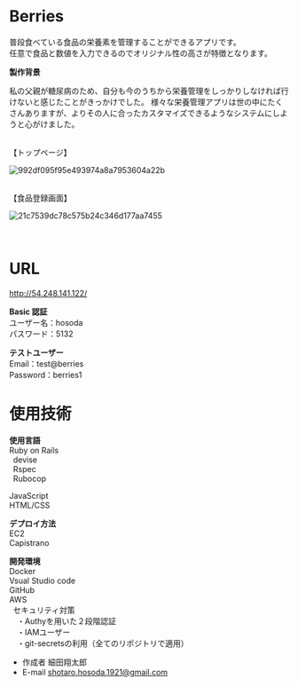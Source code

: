 # Berries

普段食べている食品の栄養素を管理することができるアプリです。<br>
任意で食品と数値を入力できるのでオリジナル性の高さが特徴となります。<br>

**製作背景**<br>

私の父親が糖尿病のため、自分も今のうちから栄養管理をしっかりしなければ行けないと感じたことがきっかけでした。
様々な栄養管理アプリは世の中にたくさんありますが、よりその人に合ったカスタマイズできるようなシステムにしようと心がけました。

<br>
【トップページ】<br>

![992df095f95e493974a8a7953604a22b](https://user-images.githubusercontent.com/70525516/98890358-23b05e00-24df-11eb-93c2-7b3fb076cd96.png)

<br>
【食品登録画面】<br>

![21c7539dc78c575b24c346d177aa7455](https://user-images.githubusercontent.com/70525516/98890610-b94bed80-24df-11eb-8fbc-eb4339ab2b15.png)


<br>

# URL

http://54.248.141.122/ <br>

**Basic 認証**<br>
ユーザー名：hosoda<br>
パスワード：5132<br>

**テストユーザー**<br>
Email：test@berries<br>
Password：berries1<br>

# 使用技術

**使用言語**<br>
Ruby on Rails<br>
&ensp;devise<br>
&ensp;Rspec<br>
&ensp;Rubocop<br>

JavaScript<br>
HTML/CSS<br>

**デプロイ方法**<br>
EC2<br>
Capistrano<br>

**開発環境**<br>
Docker<br>
Vsual Studio code<br>
GitHub<br>
AWS<br>
&ensp;セキュリティ対策<br>
&ensp;&ensp;・Authyを用いた２段階認証<br>
&ensp;&ensp;・IAMユーザー<br>
&ensp;&ensp;・git-secretsの利用（全てのリポジトリで適用）<br>

- 作成者 細田翔太郎<br>
- E-mail shotaro.hosoda.1921@gmail.com<br>
